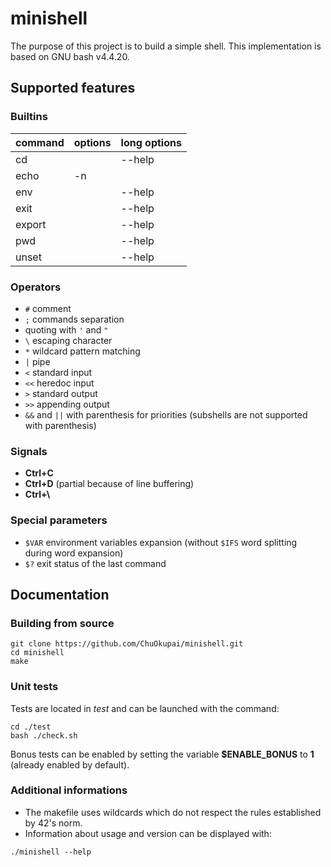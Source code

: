 # minishell

The purpose of this project is to build a simple shell.
This implementation is based on GNU bash v4.4.20.

## Supported features

### Builtins
| command | options | long options |
|---------|---------|--------------|
| cd      |         | --help       |
| echo    | -n      |              |
| env     |         | --help       |
| exit    |         | --help       |
| export  |         | --help       |
| pwd     |         | --help       |
| unset   |         | --help       |

### Operators
- ```#``` comment
- ```;``` commands separation
- quoting with ```'``` and ```"```
- ```\``` escaping character
- ```*``` wildcard pattern matching
- ```|``` pipe
- ```<``` standard input
- ```<<``` heredoc input
- ```>``` standard output
- ```>>``` appending output
- ```&&``` and ```||``` with parenthesis for priorities (subshells are not supported with parenthesis)

### Signals
- **Ctrl+C**
- **Ctrl+D** (partial because of line buffering)
- **Ctrl+\\**

### Special parameters
- ```$VAR``` environment variables expansion (without ```$IFS``` word splitting during word expansion)
- ```$?``` exit status of the last command

## Documentation
### Building from source
```shell
git clone https://github.com/ChuOkupai/minishell.git
cd minishell
make
```
### Unit tests
Tests are located in *test* and can be launched with the command:
```shell
cd ./test
bash ./check.sh
```
Bonus tests can be enabled by setting the variable **$ENABLE_BONUS** to **1** (already enabled by default).

### Additional informations
- The makefile uses wildcards which do not respect the rules established by 42's norm.
- Information about usage and version can be displayed with:
```shell
./minishell --help
```
